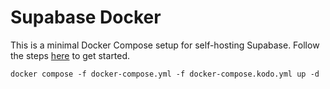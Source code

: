 # Supabase Docker

This is a minimal Docker Compose setup for self-hosting Supabase. Follow the steps [here](https://supabase.com/docs/guides/hosting/docker) to get started.

```
docker compose -f docker-compose.yml -f docker-compose.kodo.yml up -d
```